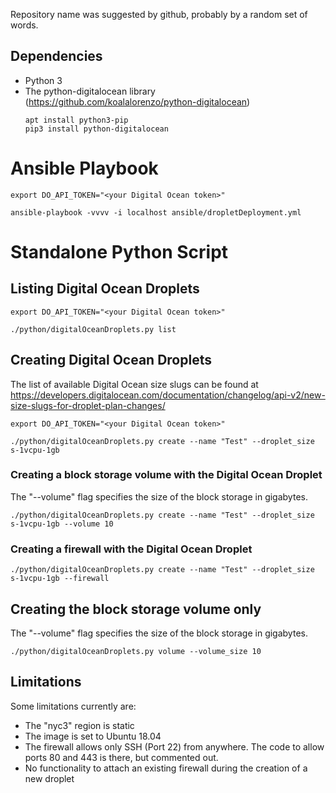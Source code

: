Repository name was suggested by github, probably by a random set of words.

## Dependencies

* Python 3
* The python-digitalocean library (https://github.com/koalalorenzo/python-digitalocean)
  ```
  apt install python3-pip
  pip3 install python-digitalocean
  ```
# Ansible Playbook
```
export DO_API_TOKEN="<your Digital Ocean token>"

ansible-playbook -vvvv -i localhost ansible/dropletDeployment.yml
```
# Standalone Python Script
## Listing Digital Ocean Droplets
```
export DO_API_TOKEN="<your Digital Ocean token>"

./python/digitalOceanDroplets.py list
```
## Creating Digital Ocean Droplets

The list of available Digital Ocean size slugs can be found at 
https://developers.digitalocean.com/documentation/changelog/api-v2/new-size-slugs-for-droplet-plan-changes/

```
export DO_API_TOKEN="<your Digital Ocean token>"

./python/digitalOceanDroplets.py create --name "Test" --droplet_size s-1vcpu-1gb
```
### Creating a block storage volume with the Digital Ocean Droplet

The "--volume" flag specifies the size of the block storage in gigabytes.
```
./python/digitalOceanDroplets.py create --name "Test" --droplet_size s-1vcpu-1gb --volume 10
```
### Creating a firewall with the Digital Ocean Droplet
```
./python/digitalOceanDroplets.py create --name "Test" --droplet_size s-1vcpu-1gb --firewall
```

## Creating the block storage volume only

The "--volume" flag specifies the size of the block storage in gigabytes.
```
./python/digitalOceanDroplets.py volume --volume_size 10
```

## Limitations

Some limitations currently are:

 * The "nyc3" region is static
 * The image is set to Ubuntu 18.04 
 * The firewall allows only SSH (Port 22) from anywhere. The code to allow ports 80 and 443 is there, but commented out. 
 * No functionality to attach an existing firewall during the creation of a new droplet
